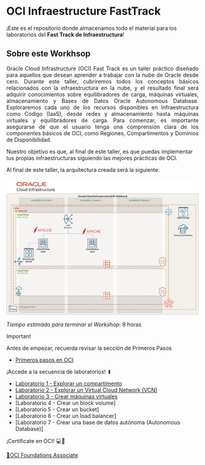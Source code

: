 # OCI Infraestructure FastTrack
  
¡Este es el repositorio donde almacenamos todo el material para los laboratorios del **Fast Track de Infraestructura**!

## Sobre este Workhsop
<p align="justify">
Oracle Cloud Infrastructure (OCI) Fast Track es un taller práctico diseñado para aquellos que desean aprender a trabajar con la nube de Oracle desde cero. Durante este taller, cubriremos todos los conceptos básicos relacionados con la infraestructura en la nube, y el resultado final será adquirir conocimientos sobre equilibradores de carga, máquinas virtuales, almacenamiento y Bases de Datos Oracle Autonomous Database. Exploraremos cada uno de los recursos disponibles en Infraestructura como Código (IaaS), desde redes y almacenamiento hasta máquinas virtuales y equilibradores de carga. Para comenzar, es importante asegurarse de que el usuario tenga una comprensión clara de los componentes básicos de OCI, como Regiones, Compartimentos y Dominios de Disponibilidad.

Nuestro objetivo es que, al final de este taller, es que puedas implementar tus propias infraestructuras siguiendo las mejores prácticas de OCI.
</p>

Al final de este taller, la arquitectura creada será la siguiente:

 ![imagen]( PrimerosPasos/imagenes/ft-architecture-gb.png)

_Tiempo estimado para terminar el Workshop_: 8 horas

> [!IMPORTANT]
> Antes de empezar, recuerda revisar la sección de Primeros Pasos

- [Primeros pasos en OCI](PrimerosPasos/Readme.md)
  
¡Accede a la secuencia de laboratorios! ⬇
- [Laboratorio 1 - Explorar un compartimento](Lab1-Compartimentos/Readme.md)
- [Laboratorio 2 - Explorar un Virtual Cloud Network (VCN)](Lab2-VCN)
- [Laboratorio 3 - Crear máquinas virtuales](Lab3-MaquinasVirtuales/Readme.md)
- [Laboratorio 4 - Crear un block volume]
- [Laboratorio 5 - Crear un bucket]
- [Laboratorio 6 - Crear un load balancer]
- [Laboratorio 7 - Crear una base de datos autónoma (Autonomous Database)]



<p>¡Certíficate en OCI! 💻🚀</p>

<a href="https://mylearn.oracle.com/ou/learning-path/become-an-oci-foundations-associate-2023/122043"> 🏅OCI Foundations Associate</a>
